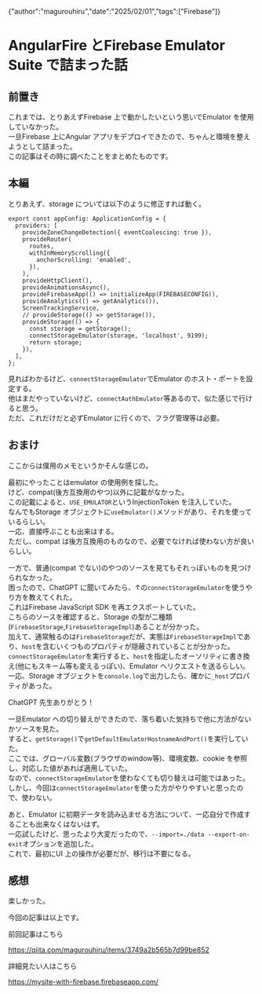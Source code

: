 {"author":"magurouhiru","date":"2025/02/01","tags":["Firebase"]}
# AngularFire とFirebase Emulator Suite で詰まった話

## 前置き
これまでは、とりあえずFirebase 上で動かしたいという思いでEmulator を使用していなかった。  
一旦Firebase 上にAngular アプリをデプロイできたので、ちゃんと環境を整えようとして詰まった。  
この記事はその時に調べたことをまとめたものです。  

## 本編
とりあえず、storage については以下のように修正すれば動く。  
```
export const appConfig: ApplicationConfig = {
  providers: [
    provideZoneChangeDetection({ eventCoalescing: true }),
    provideRouter(
      routes,
      withInMemoryScrolling({
        anchorScrolling: 'enabled',
      }),
    ),
    provideHttpClient(),
    provideAnimationsAsync(),
    provideFirebaseApp(() => initializeApp(FIREBASECONFIG)),
    provideAnalytics(() => getAnalytics()),
    ScreenTrackingService,
    // provideStorage(() => getStorage()), 
    provideStorage(() => {
      const storage = getStorage();
      connectStorageEmulator(storage, 'localhost', 9199);
      return storage;
    }),
  ],
};
```
見ればわかるけど、`connectStorageEmulator`でEmulator のホスト・ポートを設定する。  
他はまだやっていないけど、`connectAuthEmulator`等あるので、似た感じで行けると思う。  
ただ、これだけだと必ずEmulator に行くので、フラグ管理等は必要。  


## おまけ
ここからは僕用のメモというかそんな感じの。  

最初にやったことはemulator の使用例を探した。  
けど、compat(後方互換用のやつ)以外に記載がなかった。  
この記載によると、`USE_EMULATOR`というInjectionToken を注入していた。  
なんでもStorage オブジェクトに`useEmulator()`メソッドがあり、それを使っているらしい。  
一応、直接呼ぶことも出来はする。  
ただし、compat は後方互換用のものなので、必要でなければ使わない方が良いらしい。  

一方で、普通(compat でない)のやつのソースを見てもそれっぽいものを見つけられなかった。  
困ったので、ChatGPT に聞いてみたら、↑の`connectStorageEmulator`を使うやり方を教えてくれた。  
これはFirebase JavaScript SDK を再エクスポートしていた。  
こちらのソースを確認すると、Storage の型が二種類(`FirebaseStorage`,`FirebaseStorageImpl`)あることが分かった。  
加えて、通常触るのは`FirebaseStorage`だが、実態は`FirebaseStorageImpl`であり、`host`を含むいくつものプロパティが隠蔽されていることが分かった。  
`connectStorageEmulator`を実行すると、`host`を指定したオーソリティに書き換え(他にもスキーム等も変えるっぽい)、Emulator へリクエストを送るらしい。  
一応、Storage オブジェクトを`console.log`で出力したら、確かに`_host`プロパティがあった。  

ChatGPT 先生ありがとう！

一旦Emulator への切り替えができたので、落ち着いた気持ちで他に方法がないかソースを見た。  
すると、`getStorage()`で`getDefaultEmulatorHostnameAndPort()`を実行していた。  
ここでは、グローバル変数(ブラウザのwindow等)、環境変数、cookie を参照し、対応した値があれば適用していた。  
なので、`connectStorageEmulator`を使わなくても切り替えは可能ではあった。  
しかし、今回は`connectStorageEmulator`を使った方がやりやすいと思ったので、使わない。  

あと、Emulator に初期データを読み込ませる方法について、一応自分で作成することも出来なくはないはず。  
一応試したけど、思ったより大変だったので、`--import=./data --export-on-exit`オプションを追加した。  
これで、最初にUI 上の操作が必要だが、移行は不要になる。  


## 感想
楽しかった。  


今回の記事は以上です。  

前回記事はこちら  

https://qiita.com/magurouhiru/items/3749a2b565b7d99be852

詳細見たい人はこちら  

https://mysite-with-firebase.firebaseapp.com/

